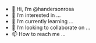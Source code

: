 - 👋 Hi, I’m @handersonrosa
- 👀 I’m interested in ...
- 🌱 I’m currently learning ...
- 💞️ I’m looking to collaborate on ...
- 📫 How to reach me ...

<!---
handersonrosa/handersonrosa is a ✨ special ✨ repository because its `README.md` (this file) appears on your GitHub profile.
You can click the Preview link to take a look at your changes.
--->
